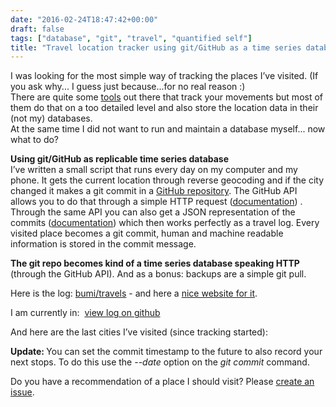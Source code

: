 ```yaml
---
date: "2016-02-24T18:47:42+00:00"
draft: false
tags: ["database", "git", "travel", "quantified self"]
title: "Travel location tracker using git/GitHub as a time series database"
---
```

<p>I was looking for the most simple way of tracking the places I’ve visited. (If you ask why... I guess just because...for no real reason :) <br>There are quite some <a href="http://icecondor.com/">tools</a> out there that track your movements but most of them do that on a too detailed level and also store the location data in their (not my) databases. <br>At the same time I did not want to run and maintain a database myself... now what to do?</p>
<p><strong>Using git/GitHub as replicable time series database</strong><br>I’ve written a small script that runs every day on my computer and my phone. It gets the current location through reverse geocoding and if the city changed it makes a git commit in a <a href="http://github.com/bumi/travels">GitHub repository</a>. The GitHub API allows you to do that through a simple HTTP request (<a href="https://developer.github.com/v3/repos/contents/#update-a-file">documentation</a>) . Through the same API you can also get a JSON representation of the commits (<a href="https://developer.github.com/v3/repos/commits/#list-commits-on-a-repository">documentation</a>) which then works perfectly as a travel log. Every visited place becomes a git commit, human and machine readable information is stored in the commit message.</p><p><b>The git repo becomes kind of a time series database speaking HTTP</b> (through the GitHub API). And as a bonus: backups are a simple git pull. </p><p>Here is the log: <a href="http://github.com/bumi/travels/commits">bumi/travels</a> - and here a <a href="http://where.is.michaelbumann.com/">nice website for it</a>.</p><p>I am currently in:  <span class="current-location"><a href="http://github.com/bumi/travels/commits">view log on github</a></span><br><span class="next-location"></span>
</p>
<p class="location">And here are the last cities I’ve visited (since tracking started):</p><ul class="location-list"></ul><p>
<strong>Update: </strong> You can set the commit timestamp to the future to also record your next stops. To do this use the <i>--date</i> option on the <i>git commit</i> command.
</p>
<p>Do you have a recommendation of a place I should visit? Please <a href="https://github.com/bumi/travels/issues/new">create an issue</a>.</p>